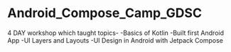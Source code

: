# Android_Compose_Camp_GDSC
4 DAY workshop which taught topics-
-Basics of Kotlin
-Built first Android App
-UI Layers and Layouts
-UI Design in Android with Jetpack Compose
